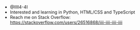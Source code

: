- @IIII4-4I
- Interested and learning in Python, HTML/CSS and TypeScript
- Reach me on Stack Overflow: https://stackoverflow.com/users/26516868/iiii-iiii-iiii-iiii

<!---
This is a ✨ special ✨ repository because its `README.md` (this file) appears on your GitHub profile.
You can click the Preview link to take a look at your changes.
--->
